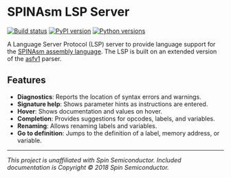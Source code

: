 # SPINAsm LSP Server

[![Build status](https://github.com/aazuspan/spinasm-lsp/actions/workflows/ci.yaml/badge.svg)](https://github.com/aazuspan/spinasm-lsp/actions/workflows/ci.yaml)
[![PyPI version](https://img.shields.io/pypi/v/spinasm-lsp)](https://pypi.python.org/pypi/spinasm-lsp)
[![Python versions](https://img.shields.io/pypi/pyversions/spinasm-lsp.svg)](https://pypi.python.org/pypi/spinasm-lsp)

A Language Server Protocol (LSP) server to provide language support for the [SPINAsm assembly language](http://www.spinsemi.com/Products/datasheets/spn1001-dev/SPINAsmUserManual.pdf). The LSP is built on an extended version of the [asfv1](https://github.com/ndf-zz/asfv1) parser.

## Features

- **Diagnostics**: Reports the location of syntax errors and warnings.
- **Signature help**: Shows parameter hints as instructions are entered.
- **Hover**: Shows documentation and values on hover.
- **Completion**: Provides suggestions for opcodes, labels, and variables.
- **Renaming**: Allows renaming labels and variables.
- **Go to definition**: Jumps to the definition of a label, memory address, or variable.

------

*This project is unaffiliated with Spin Semiconductor. Included documentation is Copyright © 2018 Spin Semiconductor.*
